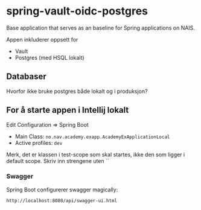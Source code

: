 # spring-vault-oidc-postgres
Base application that serves as an baseline for Spring applications on NAIS.

Appen inkluderer oppsett for
* Vault
* Postgres (med HSQL lokalt)

## Databaser
Hvorfor ikke bruke postgres både lokalt og i produksjon?


## For å starte appen i Intellij lokalt

Edit Configuration => Spring Boot

* Main Class: `no.nav.academy.exapp.AcademyExApplicationLocal`
* Active profiles: `dev`

Merk, det er klassen i test-scope som skal startes, ikke den som ligger
i default scope. Skriv inn strengene uten ``


### Swagger
Spring Boot configurerer swagger magically:

`http://localhost:8080/api/swagger-ui.html`



